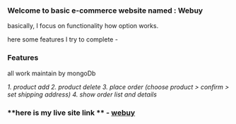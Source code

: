 ### Welcome to basic e-commerce website  named : **Webuy**

basically, I focus on functionality how option works.

here some features I try to complete -

### Features 

all work maintain by mongoDb

_1. product add
2. product delete
3. place order (choose product > confirm > set shipping address)
4. show order list and details_

### **here is my live site link ** - [webuy](https://webuy.netlify.app/)
